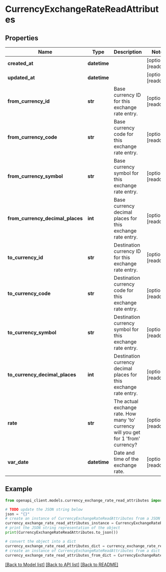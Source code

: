 # CurrencyExchangeRateReadAttributes


## Properties

Name | Type | Description | Notes
------------ | ------------- | ------------- | -------------
**created_at** | **datetime** |  | [optional] [readonly] 
**updated_at** | **datetime** |  | [optional] [readonly] 
**from_currency_id** | **str** | Base currency ID for this exchange rate entry. | [optional] [readonly] 
**from_currency_code** | **str** | Base currency code for this exchange rate entry. | [optional] [readonly] 
**from_currency_symbol** | **str** | Base currency symbol for this exchange rate entry. | [optional] [readonly] 
**from_currency_decimal_places** | **int** | Base currency decimal places for this exchange rate entry. | [optional] [readonly] 
**to_currency_id** | **str** | Destination currency ID for this exchange rate entry. | [optional] [readonly] 
**to_currency_code** | **str** | Destination currency code for this exchange rate entry. | [optional] [readonly] 
**to_currency_symbol** | **str** | Destination currency symbol for this exchange rate entry. | [optional] [readonly] 
**to_currency_decimal_places** | **int** | Destination currency decimal places for this exchange rate entry. | [optional] [readonly] 
**rate** | **str** | The actual exchange rate. How many &#39;to&#39; currency will you get for 1 &#39;from&#39; currency? | [optional] [readonly] 
**var_date** | **datetime** | Date and time of the exchange rate. | [optional] [readonly] 

## Example

```python
from openapi_client.models.currency_exchange_rate_read_attributes import CurrencyExchangeRateReadAttributes

# TODO update the JSON string below
json = "{}"
# create an instance of CurrencyExchangeRateReadAttributes from a JSON string
currency_exchange_rate_read_attributes_instance = CurrencyExchangeRateReadAttributes.from_json(json)
# print the JSON string representation of the object
print(CurrencyExchangeRateReadAttributes.to_json())

# convert the object into a dict
currency_exchange_rate_read_attributes_dict = currency_exchange_rate_read_attributes_instance.to_dict()
# create an instance of CurrencyExchangeRateReadAttributes from a dict
currency_exchange_rate_read_attributes_from_dict = CurrencyExchangeRateReadAttributes.from_dict(currency_exchange_rate_read_attributes_dict)
```
[[Back to Model list]](../README.md#documentation-for-models) [[Back to API list]](../README.md#documentation-for-api-endpoints) [[Back to README]](../README.md)


